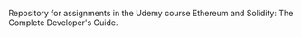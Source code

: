 Repository for assignments in the Udemy course Ethereum and Solidity: The Complete Developer's Guide.
